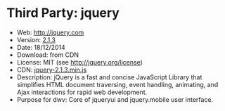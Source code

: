 Third Party: jquery
===================

* Web: http://jquery.com
* Version: [2.1.3](http://blog.jquery.com/2014/12/18/jquery-1-11-2-and-2-1-3-released-safari-fail-safe-edition/)
* Date: 18/12/2014
* Download: from CDN
* License: MIT (see http://jquery.org/license)
* CDN: [jquery-2.1.3.min.js](http://code.jquery.com/jquery-2.1.3.min.js)
* Description: jQuery is a fast and concise JavaScript Library that simplifies HTML 
  document traversing, event handling, animating, and Ajax interactions
  for rapid web development.
* Purpose for dwv: Core of jqueryui and jquery.mobile user interface.
